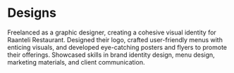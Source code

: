 # Designs
Freelanced as a graphic designer, creating a cohesive visual identity for Raanteli Restaurant. Designed their logo, crafted user-friendly menus with enticing visuals, and developed eye-catching posters and flyers to promote their offerings. Showcased skills in brand identity design, menu design, marketing materials, and client communication.
